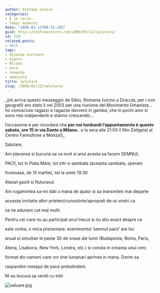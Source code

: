 ```yaml
---
author: Stefano Cecere
categories:
- E io cecio..
- Tempi moderni
date: "2008-03-12T09:32:20Z"
guid: http://stefanocecere.com/2008/03/12/salutare/
id: 728
related_posts:
- null
tags:
- disarmo nucleare
- Events
- Milano
- pace
- romania
- umanista
title: Salutare
slug: /2008/03/12/salutare/
---
```


_(mi arriva questo messaggio da Sibiu, Romania (vicino a Dracula, per i non geografi) ero stato lì nel 2003 per una riunione del Movimento Umanista&#8230; ho conosciuto ragazzi e ragazze davvero in gamba, che in pochi anni si sono resi indipendenti e stanno crescendo&#8230;
  
l&#8217;occasione è per ricordare che **per noi lombardi l&#8217;appuntamento è questo sabato, ore 15 in via Dante a Milano**.. e la sera alle 21:00 il film Zeitgeist al Centro Fannullone a Monza!)_

Salutare,
  
Am placerea si bucuria sa va invit si anul acesta sa facem SEMNUL
  
PACII, tot in Piata Mare, tot intr-o sambata (aceasta sambata, speram
  
frumoasa, de 15 martie), tot la orele 19:30.

Atasat gasiti si fluturasul.

Am rugamintea sa-mi dati o mana de ajutor si sa transmiteti mai departe
  
aceasta invitatie altor prieteni/cunostinte/apropiati de-ai vostri ca
  
sa ne adunam cat mai multi.

Pentru cei care nu au participat anul trecut si nu stiu exact despre ce
  
este vorba, o mica prezentare: evenimentul &#8216;semnul pacii&#8217; are loc
  
anual si simultan in peste 30 de orase ale lumii (Budapesta, Roma, Paris,
  
Atena, Lisabona, New York, Londra, etc.) si consta in crearea unui cerc
  
format din oameni care vor tine lumanari aprinse in mana. Dorim sa
  
raspandim mesajul de pace pretutindeni.

M-as bucura sa veniti cu totii

![saluare.jpg](http://stefanocecere.com/wp-content/uploads/sites/3/2008/03/saluare.jpg)